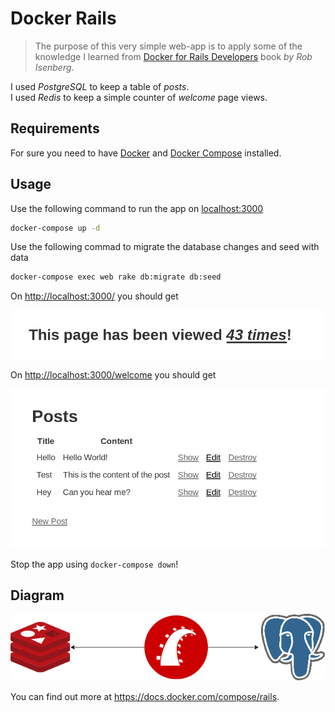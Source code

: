 # Docker Rails

> The purpose of this very simple web-app is to apply some of the knowledge I learned from [Docker for Rails Developers](https://pragprog.com/book/ridocker/docker-for-rails-developers) book _by Rob Isenberg_.

I used _PostgreSQL_ to keep a table of _posts_.  
I used _Redis_ to keep a simple counter of _welcome_ page views.

## Requirements

For sure you need to have [Docker](https://docker.io) and [Docker Compose](https://docs.docker.com/compose/install/) installed.

## Usage

Use the following command to run the app on [localhost:3000](localhost:3000)

```sh
docker-compose up -d
```

Use the following commad to migrate the database changes and seed with data

```sh
docker-compose exec web rake db:migrate db:seed
```

On <http://localhost:3000/> you should get

<p align="center">
  <img alt="welcome screenshot" src="screenshots/welcome.png">
</p>

On <http://localhost:3000/welcome> you should get

<p align="center">
  <img alt="posts screenshot" src="screenshots/posts.png">
</p>

Stop the app using `docker-compose down`!

## Diagram

<p align="center">
  <img alt="diagram image" src="screenshots/diagram.png">
</p>

You can find out more at <https://docs.docker.com/compose/rails>.
